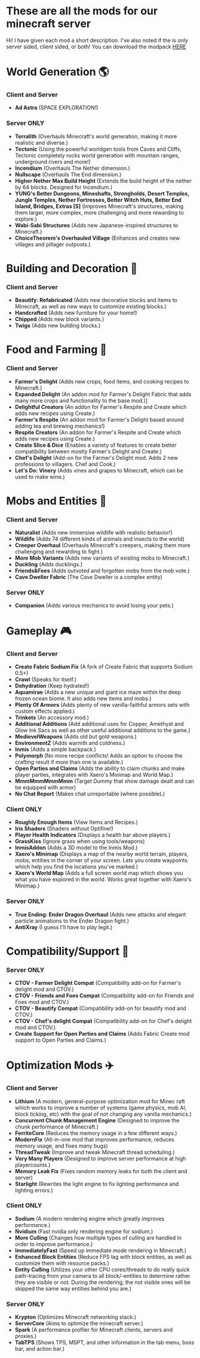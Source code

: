 # These are all the mods for our minecraft server
Hi! 
I have given each mod a short description. I've also noted if the is only server sided, client sided, or both!
You can download the modpack [HERE](pornhub.com)

# World Generation 🌎
### Client and Server
* **Ad Astra** (SPACE EXPLORATION!)
### Server ONLY
* **Terralith** (Overhauls Minecraft's world generation, making it more realistic and diverse.)
* **Tectonic** (Using the powerful worldgen tools from Caves and Cliffs, Tectonic completely rocks world generation with mountain ranges, underground rivers and more!)
* **Incendium** (Overhauls The Nether dimension.)
* **Nullscape** (Overhauls The End dimension.)
* **Higher Nether Max Build Height** (Extends the build height of the nether by 64 blocks. Designed for Incendium.)
* **YUNG's Better Dungeons, Mineshafts, Strongholds, Desert Temples, Jungle Temples, Nether Fortresses, Better Witch Huts, Better End Island, Bridges, Extras [S]** (Improves Minecraft's structures, making them larger, more complex, more challenging and more rewarding to explore.)
* **Wabi-Sabi Structures** (Adds new Japanese-inspired structures to Minecraft.)
* **ChoiceTheorem's Overhauled Village** (Enhances and creates new villages and pillager outposts.)

# Building and Decoration 🎨
### Client and Server
* **Beautify: Refabricated** (Adds new decorative blocks and items to Minecraft, as well as new ways to customize existing blocks.)
* **Handcrafted** (Adds new furniture for your home!)
* **Chipped** (Adds new block variants.)
* **Twigs** (Adds new building blocks.)


# Food and Farming 🚜
### Client and Server
* **Farmer's Delight** (Adds new crops, food items, and cooking recipes to Minecraft.)
* **Expanded Delight** (An addon mod for Farmer's Delight Fabric that adds many more crops and functionality to the base mod.)]
* **Delightful Creators** (An addon for Farmer's Respite and Create which adds new recipes using Create.)
* **Farmer's Respite** (An addon mod for Farmer's Delight based around adding tea and brewing mechanics!)
* **Respite Creators** (An addon for Farmer's Respite and Create which adds new recipes using Create.)
* **Create Slice & Dice** (Enables a variety of features to create better compatibility between mostly Farmer's Delight and Create.)
* **Chef's Delight** (Add-on for the Farmer's Delight mod. Adds 2 new professions to villagers. Chef and Cook.)
* **Let's Do: Vinery** (Adds vines and grapes to Minecraft, which can be used to make wine.)


# Mobs and Entities 🦒
### Client and Server
* **Naturalist** (Adds new immersive wildlife with realistic behavior!)
* **Wildlife** (Adds 74 different kinds of animals and insects to the world)
* **Creeper Overhaul** (Overhauls Minecraft's creepers, making them more challenging and rewarding to fight.)
* **More Mob Variants** (Adds new variants of existing mobs to Minecraft.)
* **Duckling** (Adds ducklings.)
* **Friends&Foes** (Adds outvoted and forgotten mobs from the mob vote.)
* **Cave Dweller Fabric** (The Cave Dweller is a complex entity)
### Server ONLY
* **Companion** (Adds various mechanics to avoid losing your pets.)

# Gameplay 🎮
### Client and Server
* **Create Fabric Sodium Fix** (A fork of Create Fabric that supports Sodium 0.5+)
* **Crawl** (Speaks for itself.)
* **Dehydration** (Keep hydrated!)
* **Aquamirae** (Adds a new unique and giant ice maze within the deep frozen ocean biome. It also adds new items and mobs.)
* **Plenty Of Armors** (Adds plenty of new vanilla-faithful armors sets with custom effects applied.)
* **Trinkets** (An accessory mod.)
* **Additional Additions** (Add additional uses for Copper, Amethyst and Glow Ink Sacs as well as other useful additional additions to the game.)
* **MedievelWeapons** (Adds old but gold weapons.)
* **EnvironmentZ** (Adds warmth and coldness.)
* **Inmis** (Adds a simple backpack.)
* **Polymorph** (No more recipe conflicts! Adds an option to choose the crafting result if more than one is available.)
* **Open Parties and Claims** (Adds the ability to claim chunks and make player parties, integrates with Xaero's Minimap and World Map.)
* **MmmMmmMmmMmm** (Target Dummy that show damage dealt and can be equipped with armor)
* **No Chat Report** (Makes chat unreportable (where possible).)
### Client ONLY
* **Roughly Enough Items** (View Items and Recipes.)
* **Iris Shaders** (Shaders without Optifine!)
* **Player Health Indicators** (Displays a health bar above players.)
* **GrassKiss** (Ignore grass when using tools/weapons)
* **InmisAddon** (Adds a 3D model to the Inmis Mod.)
* **Xaero's Minimap** (Displays a map of the nearby world terrain, players, mobs, entities in the corner of your screen. Lets you create waypoints which help you find the locations you've marked.)
* **Xaero's World Map** (Adds a full screen world map which shows you what you have explored in the world. Works great together with Xaero's Minimap.)
### Server ONLY
* **True Ending: Ender Dragon Overhaul** (Adds new attacks and elegant particle animations to the Ender Dragon fight.)
* **AntiXray** (I guess I'll have to play legit.)

# Compatibility/Support 🫶
### Server ONLY
* **CTOV - Farmer Delight Compat** (Compatibility add-on for Farmer's delight mod and CTOV.)
* **CTOV - Friends and Foes Compat** (Compatibility add-on for Friends and Foes mod and CTOV.)
* **CTOV - Beautify Compat** (Compatibility add-on for beautify mod and CTOV.)
* **CTOV - Chef's delight Compat** (Compatibility add-on for Chef's delight mod and CTOV.)
* **Create Support for Open Parties and Claims** (Adds Fabric Create mod support to Open Parties and Claims.)

# Optimization Mods ✈️
### Client and Server
* **Lithium** (A modern, general-purpose optimization mod for Minec  raft which works to improve a number of systems (game physics, mob AI, block ticking, etc) with the goal of not changing any vanilla mechanics.)
* **Concurrent Chunk Management Engine** (Designed to improve the chunk performance of Minecraft.)
* **FerriteCore** (Reduces the memory usage in a few different ways.)
* **ModernFix** (All-in-one mod that improves performance, reduces memory usage, and fixes many bugs)
* **ThreadTweak** (Improve and tweak Minecraft thread scheduling.)
* **Very Many Players** (Designed to improve server performance at high playercounts.)
* **Memory Leak Fix** (Fixes random memory leaks for both the client and server)
* **Starlight** (Rewrites the light engine to fix lighting performance and lighting errors.)
### Client ONLY
* **Sodium** (A modern rendering engine which greatly improves performance.)
* **Nvidium** (Fast nvidia only rendering engine for sodium.)
* **More Culling** (Changes how multiple types of culling are handled in order to improve performance.)
* **ImmediatelyFast** (Speed up immediate mode rendering in Minecraft.)
* **Enhanced Block Entities** (Reduce FPS lag with block entities, as well as customize them with resource packs.)
* **Entity Culling** (Utilizes your other CPU cores/threads to do really quick path-tracing from your camera to all block/-entities to determine rather they are visible or not. During the rendering, the not visible ones will be skipped the same way entities behind you are.)
### Server ONLY
* **Krypton** (Optimizes Minecraft networking stack.)
* **ServerCore** (Aims to optimize the minecraft server.)
* **Spark** (A performance profiler for Minecraft clients, servers and proxies.)
* **TabTPS** (Shows TPS, MSPT, and other information in the tab menu, boss bar, and action bar.)
